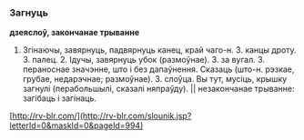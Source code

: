 ### Загнуць
**дзеяслоў, закончанае трыванне**

1. Згінаючы, завярнуць, падвярнуць канец, край чаго-н. З. канцы дроту. З. палец. 2. Ідучы, завярнуць убок (размоўнае). З. за вугал. 3. пераноснае значэнне, што і без дапаўнення. Сказаць (што-н. рэзкае, грубае, недарэчнае; размоўнае). З. слоўца. Вы тут, мусіць, крышку загнулі (перабольшылі, сказалі няпраўду). || незакончанае трыванне: загібаць і загінаць.

<a rel="author">[http://rv-blr.com/](http://rv-blr.com/slounik.jsp?letterId=0&maskId=0&pageId=994)</a>
